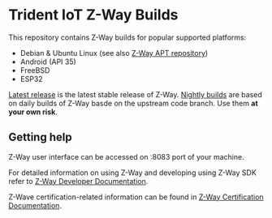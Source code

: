 # Trident IoT Z-Way Builds

This repository contains Z-Way builds for popular supported platforms:
- Debian & Ubuntu Linux (see also [Z-Way APT repository](https://tridentiot.github.io/apt-repository/))
- Android (API 35)
- FreeBSD
- ESP32

[Latest release](https://github.com/tridentiot/z-way-builds/releases/latest) is the latest stable release of Z-Way.
[Nightly builds](https://github.com/tridentiot/z-way-builds/releases/tag/nighly) are based on daily builds of Z-Way basde on the upstream code branch. Use them **at your own risk**.

## Getting help

Z-Way user interface can be accessed on :8083 port of your machine.

For detailed information on using Z-Way and developing using Z-Way SDK refer to [Z-Way Developer Documentation](https://tridentiot.github.io/z-way-developer-documentation/).

Z-Wave certification-related information can be found in [Z-Way Certification Documentation](https://tridentiot.github.io/z-way-certification-manual/).
